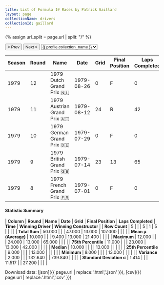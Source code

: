 ```yaml
---
title: List of Formula 1® Races by Patrick Gaillard
layout: page
collectionName: drivers
collectionId: gaillard
---
```


{% assign url_split = page.url | split: "/" %}
<div id="collection-navigation">
<button onclick="selector.options[selector.selectedIndex-1].value && (window.location = selector.options[selector.selectedIndex-1].value);">&lt; Prev</button>
<button onclick="selector.options[selector.selectedIndex+1].value && (window.location = selector.options[selector.selectedIndex+1].value);">Next &gt;</button>
<select id="selector" onchange="this.options[this.selectedIndex].value && (window.location = this.options[this.selectedIndex].value);">
  {% for collectionId in site.data[page.collectionName].refs %}
    {% if collectionId == page.collectionId %}
      {% assign selected = "selected" %}
    {% else %}
      {% assign selected = "" %}
    {% endif %}
    {% assign profile = site.data[page.collectionName][collectionId].profile %}
    <option value="/f1/{{ page.collectionName }}/{{ collectionId }}/{{ url_split[4] }}" {{ selected }}>{{ profile.collection_name }}</option>
  {% endfor %}
</select>
</div>

| Season | Round | Name | Date | Grid | Final Position | Laps Completed | Time | Winning Driver | Winning Constructor |
|--|--|--|--|--|--|--|--|--|--|
| 1979 | 12 | 1979 Dutch Grand Prix 🇳🇱 | 1979-08-26 | 0 | F | 0 |   | Alan Jones 🇦🇺 | Williams 🇬🇧 |
| 1979 | 11 | 1979 Austrian Grand Prix 🇦🇹 | 1979-08-12 | 24 | R | 42 |   | Alan Jones 🇦🇺 | Williams 🇬🇧 |
| 1979 | 10 | 1979 German Grand Prix 🇩🇪 | 1979-07-29 | 0 | F | 0 |   | Alan Jones 🇦🇺 | Williams 🇬🇧 |
| 1979 | 9 | 1979 British Grand Prix 🇬🇧 | 1979-07-14 | 23 | 13 | 65 |   | Clay Regazzoni 🇨🇭 | Williams 🇬🇧 |
| 1979 | 8 | 1979 French Grand Prix 🇫🇷 | 1979-07-01 | 0 | F | 0 |   | Jean-Pierre Jabouille 🇫🇷 | Renault 🇫🇷 |

#### Statistic Summary

| **Column** | **Round** | **Name** | **Date** | **Grid** | **Final Position** | **Laps Completed** | **Time** | **Winning Driver** | **Winning Constructor** |
| **Row Count** | 5 |  |  | 5 | 1 | 5 |  |  |  |
| **Total Sum** | 50.000 |  |  | 47.000 | 13.000 | 107.000 |  |  |  |
| **Mean μ (Average)** | 10.000 |  |  | 9.400 | 13.000 | 21.400 |  |  |  |
| **Maximum** | 12.000 |  |  | 24.000 | 13.000 | 65.000 |  |  |  |
| **75th Percentile** | 11.000 |  |  | 23.000 | 13.000 | 42.000 |  |  |  |
| **Median** | 10.000 |  |  |  | 13.000 |  |  |  |  |
| **25th Percentile** | 9.000 |  |  |  | 13.000 |  |  |  |  |
| **Minimum** | 8.000 |  |  |  | 13.000 |  |  |  |  |
| **Variance** | 2.000 |  |  | 132.640 |  | 739.840 |  |  |  |
| **Standard Deviation σ** | 1.414 |  |  | 11.517 |  | 27.200 |  |  |  |

Download data: [json]({{ page.url | replace:'.html','.json' }}), [csv]({{ page.url | replace:'.html','.csv' }})
